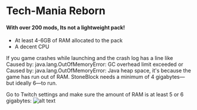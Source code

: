 # Tech-Mania Reborn

#### **With over 200 mods, Its not a lightweight pack!**

- At least 4-6GB of RAM allocated to the pack
- A decent CPU

If you game crashes while launching and the crash log has a line like Caused by: java.lang.OutOfMemoryError: GC overhead limit exceeded or Caused by: java.lang.OutOfMemoryError: Java heap space, it's because the game has run out of RAM. StoneBlock needs a minimum of 4 gigabytes—but ideally 6—to run.

Go to Twitch settings and make sure the amount of RAM is at least 5 or 6 gigabytes:
![alt text](https://user-images.githubusercontent.com/18720460/50738960-8e086100-11d9-11e9-9ba9-3d5b2a3349b4.PNG "Twitch Ram Help")
